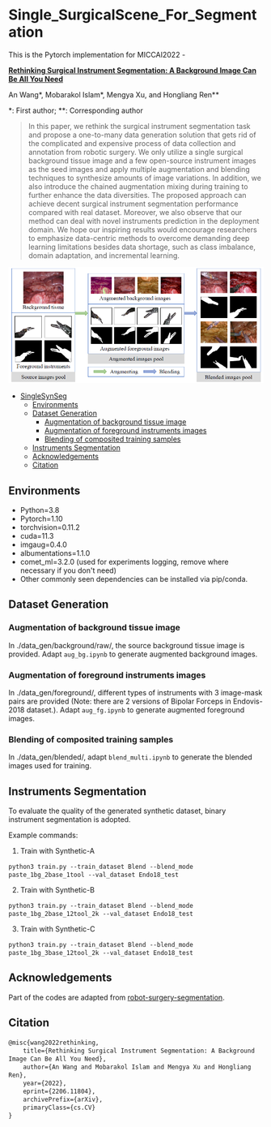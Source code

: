 # Single_SurgicalScene_For_Segmentation

This is the Pytorch implementation for MICCAI2022 -

[**Rethinking Surgical Instrument Segmentation: A Background Image Can Be All You Need**](https://arxiv.org/abs/2206.11804)

An Wang*, Mobarakol Islam*, Mengya Xu, and Hongliang Ren**

*: First author; **: Corresponding author

> In this paper, we rethink the surgical instrument segmentation task and propose a one-to-many data generation solution that gets rid of the complicated and expensive process of data collection and annotation from robotic surgery. We only utilize a single surgical background tissue image and a few open-source instrument images as the seed images and apply multiple augmentation and blending techniques to synthesize amounts of image variations. In addition, we also introduce the chained augmentation mixing during training to further enhance the data diversities. The proposed approach can achieve decent surgical instrument segmentation performance compared with real dataset. Moreover, we also observe that our method can deal with novel instruments prediction in the deployment domain. We hope our inspiring results would encourage researchers to emphasize data-centric methods to overcome demanding deep learning limitations besides data shortage, such as class imbalance, domain adaptation, and incremental learning.

![overall_framework](overall_framework.png)

- [SingleSynSeg](#singlesynseg)
  - [Environments](#environments)
  - [Dataset Generation](#dataset-generation)
    - [Augmentation of background tissue image](#augmentation-of-background-tissue-image)
    - [Augmentation of foreground instruments images](#augmentation-of-foreground-instruments-images)
    - [Blending of composited training samples](#blending-of-composited-training-samples)
  - [Instruments Segmentation](#instruments-segmentation)
  - [Acknowledgements](#acknowledgements)
  - [Citation](#citation)

## Environments

* Python=3.8
* Pytorch=1.10
* torchvision=0.11.2
* cuda=11.3
* imgaug=0.4.0
* albumentations=1.1.0
* comet_ml=3.2.0 (used for experiments logging, remove where necessary if you don't need)
* Other commonly seen dependencies can be installed via pip/conda.

## Dataset Generation

### Augmentation of background tissue image
In ./data_gen/background/raw/, the source background tissue image is provided. Adapt `aug_bg.ipynb` to generate augmented background images.

### Augmentation of foreground instruments images
In ./data_gen/foreground/, different types of instruments with 3 image-mask pairs are provided (Note: there are 2 versions of Bipolar Forceps in Endovis-2018 dataset.). Adapt `aug_fg.ipynb` to generate augmented foreground images.

### Blending of composited training samples
In ./data_gen/blended/, adapt `blend_multi.ipynb` to generate the blended images used for training.

## Instruments Segmentation

To evaluate the quality of the generated synthetic dataset, binary instrument segmentation is adopted. 

Example commands:

1. Train with Synthetic-A
```
python3 train.py --train_dataset Blend --blend_mode paste_1bg_2base_1tool --val_dataset Endo18_test
```
2. Train with Synthetic-B
```
python3 train.py --train_dataset Blend --blend_mode paste_1bg_2base_12tool_2k --val_dataset Endo18_test
```
3. Train with Synthetic-C
```
python3 train.py --train_dataset Blend --blend_mode paste_1bg_3base_12tool_2k --val_dataset Endo18_test 
```

## Acknowledgements

Part of the codes are adapted from [robot-surgery-segmentation](https://github.com/ternaus/robot-surgery-segmentation).

## Citation
```
@misc{wang2022rethinking,
    title={Rethinking Surgical Instrument Segmentation: A Background Image Can Be All You Need},
    author={An Wang and Mobarakol Islam and Mengya Xu and Hongliang Ren},
    year={2022},
    eprint={2206.11804},
    archivePrefix={arXiv},
    primaryClass={cs.CV}
}
```
